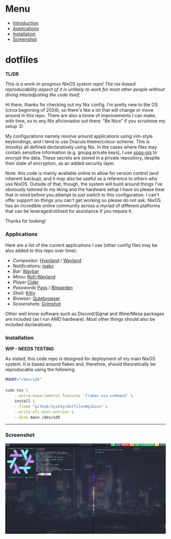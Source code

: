 # Menu

- [Introduction](#dotfiles)
- [Applications](#applications)
- [Installation](#installation)
- [Screenshot](#screenshot)

# dotfiles
**TL/DR**

*This is a work-in-progress NixOS system repo! The nix-based reproducability aspect of it is unlikely to work for most other people without diving into/adjusting the code itself.*

Hi there, thanks for checking out my Nix config. I'm pretty new to the OS (circa beginning of 2024), so there's like a lot that will change or move around in this repo. There are also a tonne of improvements I can make, with time, so to any Nix aficionados out there: "Be Nice" if you scrutinise my setup :D

My configurations namely revolve around applications using vim-style keybindings, and I tend to use Dracula theme/colour-scheme. This is (mostly) all defined declaratively using Nix. In the cases where files may contain sensitive information (e.g. gnupg private keys), I use [sops-nix](https://github.com/Mic92/sops-nix) to encrypt the data. These secrets are stored in a private repository, despite their state of encryption, as an added security layer.

Note: this code is mainly available online to allow for version control (and inherent backup), and it may also be useful as a reference to others who use NixOS. Outside of that, though, the system will build around things I've obviously tailored to my liking and the hardware setup I have so please bear that in mind before you attempt to just switch to this configuration. I can't offer support on things you can't get working so please do not ask. NixOS has an incredible online community across a myriad of different platforms that can be leveraged/utilised for assistance if you require it.

Thanks for looking!

### Applications

Here are a list of the current applications I use (other config files may be also added to this repo over time):

- *Compositor:* [Hyprland](https://github.com/hyprwm/hyprland) / [Wayland](https://gitlab.freedesktop.org/wayland/wayland)
- *Notifications:* [mako](https://github.com/emersion/mako)
- *Bar:* [Waybar](https://github.com/Alexays/Waybar)
- *Menu:* [Rofi-Wayland](https://github.com/lbonn/rofi)
- *Player* [Cider](https://github.com/ciderapp/Cider)
- *Passwords* [Pass](https://www.passwordstore.org/) / [Bitwarden](https://github.com/bitwarden/clients)
- *Shell:* [Kitty](https://github.com/kovidgoyal/kitty) 
- *Browser:* [Qutebrowser](https://github.com/qutebrowser/qutebrowser)
- *Screenshots*: [Grimshot](https://github.com/swaywm/sway/blob/master/contrib/grimshot)

Other well know software such as Discord/Signal and Wine/Mesa packages are included (as I run AMD hardware). Most other things should also be included declaratively.

### Installation

**WIP - NEEDS TESTING**

As stated, this code repo is designed for deployment of my main NixOS system. It is based around flakes and, therefore, should theoretically be reproducable using the following:

``` sh
MOUNT="/dev/sdX"

sudo nix \
    --extra-experimental-features 'flakes nix-command' \
    install \
    --flake "github:5ysk3y/dotfiles#gibson" \
    --write-efi-boot-entries \
    --disk main /dev/sdX
```

***

### Screenshot

![Alt text](screenshot.jpeg)
